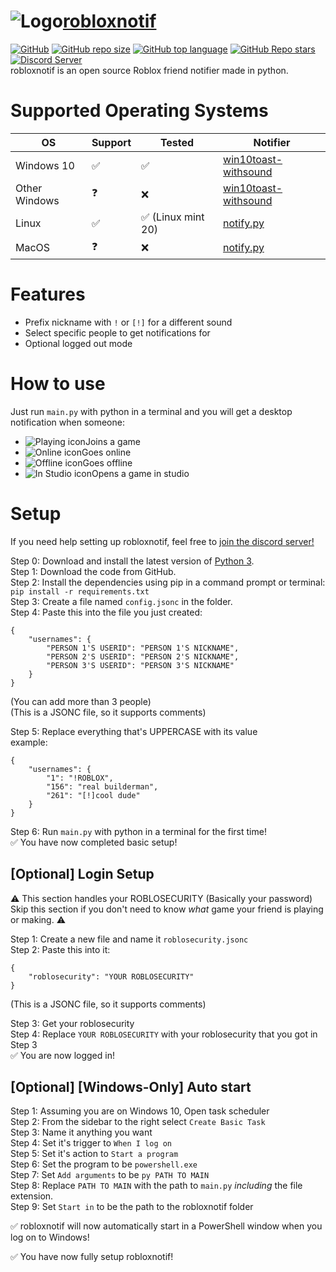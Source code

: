 # ![Logo](https://raw.githubusercontent.com/jackssrt/robloxnotif/master/icons/png/robloxnotif.png)[robloxnotif](https://www.github.com/jackssrt/robloxnotif)

[![GitHub](https://img.shields.io/github/license/jackssrt/robloxnotif)](https://github.com/jackssrt/robloxnotif/blob/master/LICENSE) [![GitHub repo size](https://img.shields.io/github/repo-size/jackssrt/robloxnotif)](https://github.com/jackssrt/robloxnotif) [![GitHub top language](https://img.shields.io/github/languages/top/jackssrt/robloxnotif)](https://github.com/jackssrt/robloxnotif)
[![GitHub Repo stars](https://img.shields.io/github/stars/jackssrt/robloxnotif?style=social)](https://github.com/jackssrt/robloxnotif/stargazers)[![Discord Server](https://img.shields.io/discord/877936145378471987)](https://discord.gg/6EzzURCEkB)\
robloxnotif is an open source Roblox friend notifier made in python.

# Supported Operating Systems

| OS            | Support | Tested             | Notifier                                                                                             |
| ------------- | ------- | ------------------ | ---------------------------------------------------------------------------------------------------- |
| Windows 10    | ✅      | ✅                 | [win10toast-withsound](https://github.com/Tazmondo/Windows-10-Toast-Notifications-with-sound-option) |
| Other Windows | ❓      | ❌                 | [win10toast-withsound](https://github.com/Tazmondo/Windows-10-Toast-Notifications-with-sound-option) |
| Linux         | ✅      | ✅ (Linux mint 20) | [notify.py](https://pypi.org/project/notify-py/)                                                     |
| MacOS         | ❓      | ❌                 | [notify.py](https://pypi.org/project/notify-py/)                                                     |

# Features

- Prefix nickname with `!` or `[!]` for a different sound
- Select specific people to get notifications for
- Optional logged out mode

# How to use

Just run `main.py` with python in a terminal and you will get a desktop notification when someone:

- ![Playing icon](https://raw.githubusercontent.com/jackssrt/robloxnotif/master/icons/png/playing.png)Joins a game
- ![Online icon](https://raw.githubusercontent.com/jackssrt/robloxnotif/master/icons/png/online.png)Goes online
- ![Offline icon](https://raw.githubusercontent.com/jackssrt/robloxnotif/master/icons/png/offline.png)Goes offline
- ![In Studio icon](https://raw.githubusercontent.com/jackssrt/robloxnotif/master/icons/png/studio.png)Opens a game in studio

# Setup

If you need help setting up robloxnotif, feel free to [join the discord server!](https://discord.gg/6EzzURCEkB)

Step 0: Download and install the latest version of [Python 3](https://www.python.org/downloads/).\
Step 1: Download the code from GitHub.\
Step 2: Install the dependencies using pip in a command prompt or terminal:\
`pip install -r requirements.txt`\
Step 3: Create a file named `config.jsonc` in the folder.\
Step 4: Paste this into the file you just created:

```jsonc
{
	"usernames": {
		"PERSON 1'S USERID": "PERSON 1'S NICKNAME",
		"PERSON 2'S USERID": "PERSON 2'S NICKNAME",
		"PERSON 3'S USERID": "PERSON 3'S NICKNAME"
	}
}
```

(You can add more than 3 people)\
(This is a JSONC file, so it supports comments)

Step 5: Replace everything that's UPPERCASE with its value\
example:

```jsonc
{
	"usernames": {
		"1": "!ROBLOX",
		"156": "real builderman",
		"261": "[!]cool dude"
	}
}
```

Step 6: Run `main.py` with python in a terminal for the first time!\
✅ You have now completed basic setup!

## [Optional] Login Setup

⚠ This section handles your ROBLOSECURITY (Basically your password)\
Skip this section if you don't need to know _what_ game your friend is playing or making. ⚠

Step 1: Create a new file and name it `roblosecurity.jsonc`\
Step 2: Paste this into it:

```
{
	"roblosecurity": "YOUR ROBLOSECURITY"
}
```

(This is a JSONC file, so it supports comments)

Step 3: Get your roblosecurity\
Step 4: Replace `YOUR ROBLOSECURITY` with your roblosecurity that you got in Step 3\
✅ You are now logged in!

## [Optional] [Windows-Only] Auto start

Step 1: Assuming you are on Windows 10, Open task scheduler\
Step 2: From the sidebar to the right select `Create Basic Task`\
Step 3: Name it anything you want\
Step 4: Set it's trigger to `When I log on`\
Step 5: Set it's action to `Start a program`\
Step 6: Set the program to be `powershell.exe`\
Step 7: Set `Add arguments` to be `py PATH TO MAIN`\
Step 8: Replace `PATH TO MAIN` with the path to `main.py` _including_ the file extension.\
Step 9: Set `Start in` to be the path to the robloxnotif folder

✅ robloxnotif will now automatically start in a PowerShell window when you log on to Windows!

✅ You have now fully setup robloxnotif!
